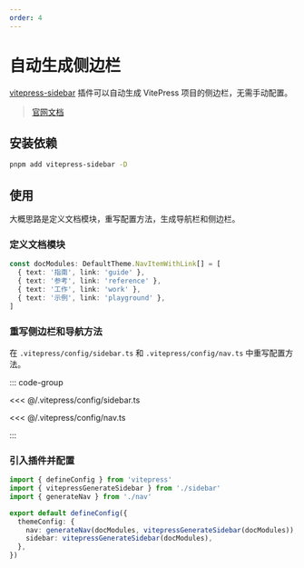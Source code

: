 ```yaml
---
order: 4
---
```


# 自动生成侧边栏

[vitepress-sidebar](https://vitepress-sidebar.jooy2.com/) 插件可以自动生成 VitePress 项目的侧边栏，无需手动配置。

> [官网文档](https://vitepress-sidebar.jooy2.com/)

## 安装依赖

```sh
pnpm add vitepress-sidebar -D
```

## 使用

大概思路是定义文档模块，重写配置方法，生成导航栏和侧边栏。

### 定义文档模块

```ts
const docModules: DefaultTheme.NavItemWithLink[] = [
  { text: '指南', link: 'guide' },
  { text: '参考', link: 'reference' },
  { text: '工作', link: 'work' },
  { text: '示例', link: 'playground' },
]
```

### 重写侧边栏和导航方法

在 `.vitepress/config/sidebar.ts` 和 `.vitepress/config/nav.ts` 中重写配置方法。

::: code-group

<<< @/.vitepress/config/sidebar.ts

<<< @/.vitepress/config/nav.ts

:::

### 引入插件并配置

```ts
import { defineConfig } from 'vitepress'
import { vitepressGenerateSidebar } from './sidebar'
import { generateNav } from './nav'

export default defineConfig({
  themeConfig: {
    nav: generateNav(docModules, vitepressGenerateSidebar(docModules)),
    sidebar: vitepressGenerateSidebar(docModules),
  },
})
```
